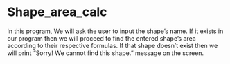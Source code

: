 # Shape_area_calc
In this program, We will ask the user to input the shape’s name. If it exists in our program then we will proceed to find the entered shape’s area according to their respective formulas. If that shape doesn’t exist then we will print “Sorry! We cannot find this shape.” message on the screen.
